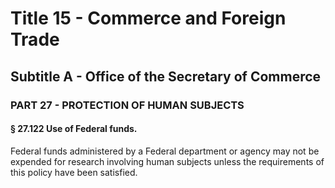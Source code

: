 
# Title 15 - Commerce and Foreign Trade
## Subtitle A - Office of the Secretary of Commerce
### PART 27 - PROTECTION OF HUMAN SUBJECTS
#### § 27.122 Use of Federal funds.

Federal funds administered by a Federal department or agency may not be expended for research involving human subjects unless the requirements of this policy have been satisfied.
